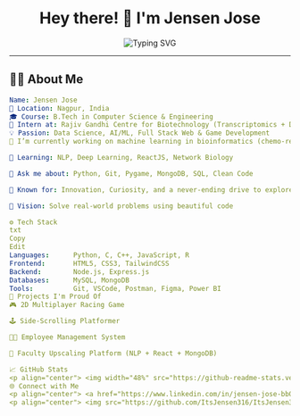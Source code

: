 <h1 align="center">
  Hey there! 👋 I'm Jensen Jose
</h1>

<p align="center">
  <img src="https://readme-typing-svg.herokuapp.com?font=Fira+Code&duration=3000&pause=1000&color=08F7FE&width=435&lines=Software+Engineer+in+Making;Machine+Learning+Enthusiast;Open+Source+Contributor;Pythonista+%F0%9F%90%8D;Loves+Building+Cool+Stuff" alt="Typing SVG" />
</p>

---

## 🧑‍💻 About Me

```yaml
Name: Jensen Jose
📍 Location: Nagpur, India
🎓 Course: B.Tech in Computer Science & Engineering
🔬 Intern at: Rajiv Gandhi Centre for Biotechnology (Transcriptomics + Drug Prediction)
💡 Passion: Data Science, AI/ML, Full Stack Web & Game Development
🔭 I’m currently working on machine learning in bioinformatics (chemo-refractory lymphoma 🧬)

🌱 Learning: NLP, Deep Learning, ReactJS, Network Biology

💬 Ask me about: Python, Git, Pygame, MongoDB, SQL, Clean Code

🧠 Known for: Innovation, Curiosity, and a never-ending drive to explore tech frontiers

🎯 Vision: Solve real-world problems using beautiful code

⚙️ Tech Stack
txt
Copy
Edit
Languages:      Python, C, C++, JavaScript, R
Frontend:       HTML5, CSS3, TailwindCSS
Backend:        Node.js, Express.js
Databases:      MySQL, MongoDB
Tools:          Git, VSCode, Postman, Figma, Power BI
🧠 Projects I'm Proud Of
🎮 2D Multiplayer Racing Game

🕹️ Side-Scrolling Platformer

🧑‍💼 Employee Management System

🧠 Faculty Upscaling Platform (NLP + React + MongoDB)

📈 GitHub Stats
<p align="center"> <img width="48%" src="https://github-readme-stats.vercel.app/api?username=ItsJensen316&show_icons=true&theme=radical" /> <img width="48%" src="https://github-readme-streak-stats.herokuapp.com?user=ItsJensen316&theme=radical" /> </p> <p align="center"> <img width="48%" src="https://github-readme-stats.vercel.app/api/top-langs/?username=ItsJensen316&layout=compact&theme=radical" /> </p>
🌐 Connect with Me
<p align="center"> <a href="https://www.linkedin.com/in/jensen-jose-bb0485246/"><img src="https://img.shields.io/badge/-LinkedIn-blue?style=for-the-badge&logo=Linkedin&logoColor=white"/></a> <a href="mailto:itsjensenjose@gmail.com"><img src="https://img.shields.io/badge/-Email-red?style=for-the-badge&logo=Gmail&logoColor=white"/></a> <a href="https://github.com/ItsJensen316"><img src="https://img.shields.io/badge/-GitHub-000?style=for-the-badge&logo=github&logoColor=white"/></a> </p>
<p align="center"> <img src="https://github.com/ItsJensen316/ItsJensen316/raw/main/assets/hello-dev.gif" width="200"/> </p> <p align="center"> <i>“Code is poetry, and I'm writing my epic.”</i> </p>
